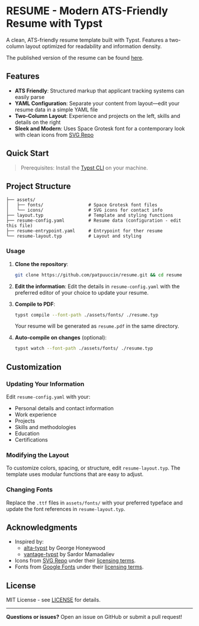 # RESUME - Modern ATS-Friendly Resume with Typst

A clean, ATS-friendly resume template built with Typst. Features a two-column layout optimized for readability and information density.

The published version of the resume can be found [here](https://patrickambrose.com/resume-patrick-ambrose.pdf).

## Features

- **ATS Friendly**: Structured markup that applicant tracking systems can easily parse
- **YAML Configuration**: Separate your content from layout—edit your resume data in a simple YAML file
- **Two-Column Layout**: Experience and projects on the left, skills and details on the right
- **Sleek and Modern**: Uses Space Grotesk font for a contemporary look with clean icons from [SVG Repo](https://www.svgrepo.com)

## Quick Start

> Prerequisites: Install the [Typst CLI](https://github.com/typst/typst#installation) on your machine.

## Project Structure

```
├── assets/
│   ├── fonts/                 # Space Grotesk font files
│   └── icons/                 # SVG icons for contact info
├── layout.typ                 # Template and styling functions
├── resume-config.yaml         # Resume data (configuration - edit this file)
├── resume-entrypoint.yaml     # Entrypoint for ther resume
└── resume-layout.typ          # Layout and styling
```

### Usage

1. **Clone the repository**:
   ```sh
   git clone https://github.com/patpuuccin/resume.git && cd resume
   ```

2. **Edit the information**: Edit the details in `resume-config.yaml` with the preferred editor of your choice to update your resume.

3. **Compile to PDF**:
   ```sh
   typst compile --font-path ./assets/fonts/ ./resume.typ
   ```
   
   Your resume will be generated as `resume.pdf` in the same directory.

4. **Auto-compile on changes** (optional):
   ```sh
   typst watch --font-path ./assets/fonts/ ./resume.typ
   ```

## Customization

### Updating Your Information

Edit `resume-config.yaml` with your:

- Personal details and contact information
- Work experience
- Projects
- Skills and methodologies
- Education
- Certifications

### Modifying the Layout

To customize colors, spacing, or structure, edit `resume-layout.typ`. The template uses modular functions that are easy to adjust.

### Changing Fonts

Replace the `.ttf` files in `assets/fonts/` with your preferred typeface and update the font references in `resume-layout.typ`.

## Acknowledgments

- Inspired by:
   - [alta-typst](https://github.com/GeorgeHoneywood/alta-typst) by George Honeywood
   - [vantage-typst](https://github.com/sardorml/vantage-typst) by Sardor Mamadaliev
- Icons from [SVG Repo](https://www.svgrepo.com) under their [licensing terms](https://www.svgrepo.com/page/licensing/).
- Fonts from [Google Fonts](https://fonts.google.com) under their [licensing terms](https://fonts.google.com/attribution).

## License

MIT License - see [LICENSE](./LICENSE) for details.

---

**Questions or issues?** Open an issue on GitHub or submit a pull request!
